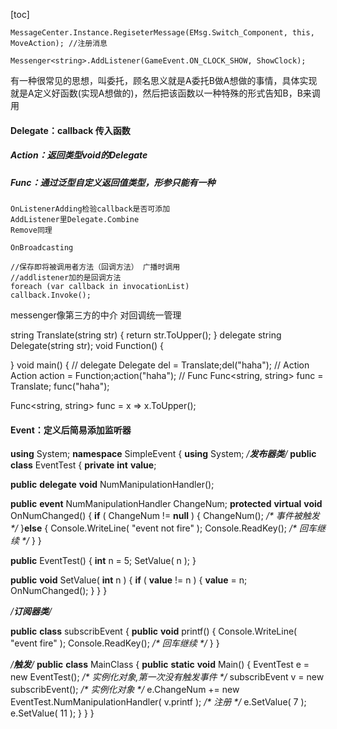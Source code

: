 [toc]

```
MessageCenter.Instance.RegiseterMessage(EMsg.Switch_Component, this, MoveAction); //注册消息
```

```
Messenger<string>.AddListener(GameEvent.ON_CLOCK_SHOW, ShowClock);
```

有一种很常见的思想，叫委托，顾名思义就是A委托B做A想做的事情，具体实现就是A定义好函数(实现A想做的)，然后把该函数以一种特殊的形式告知B，B来调用



#### Delegate：callback 传入函数

##### 	Action：返回类型void的Delegate

##### 	Func：通过泛型自定义返回值类型，形参只能有一种





```
OnListenerAdding检验callback是否可添加
AddListener里Delegate.Combine
Remove同理
```



```
OnBroadcasting

//保存即将被调用者方法（回调方法） 广播时调用
//addlistener加的是回调方法
foreach (var callback in invocationList)
callback.Invoke();
```



messenger像第三方的中介 对回调统一管理



string Translate(string str)
{
	return str.ToUpper();
}
delegate string Delegate(string str);
void Function()
{

}
void main()
{
	// delegate
	Delegate del = Translate;del("haha");
	// Action
	Action action = Function;action("haha");
	// Func
	Func<string, string> func = Translate;
	func("haha");



Func<string, string> func = x => x.ToUpper();



#### Event：定义后简易添加监听器

**using** System;
**namespace** SimpleEvent
{
 **using** System;
 */***********发布器类***********/*
 **public** **class** EventTest
 {
  **private** **int** **value**;

  **public** **delegate** **void** NumManipulationHandler();


  **public** **event** NumManipulationHandler ChangeNum;
  **protected** **virtual** **void** OnNumChanged()
  {
   **if** ( ChangeNum != **null** )
   {
    ChangeNum(); */\* 事件被触发 \*/*
   }**else** {
    Console.WriteLine( "event not fire" );
    Console.ReadKey(); */\* 回车继续 \*/*
   }
  }


  **public** EventTest()
  {
   **int** n = 5;
   SetValue( n );
  }


  **public** **void** SetValue( **int** n )
  {
   **if** ( **value** != n )
   {
    **value** = n;
    OnNumChanged();
   }
  }
 }


 */***********订阅器类***********/*

 **public** **class** subscribEvent
 {
  **public** **void** printf()
  {
   Console.WriteLine( "event fire" );
   Console.ReadKey(); */\* 回车继续 \*/*
  }
 }

 */***********触发***********/*
 **public** **class** MainClass
 {
  **public** **static** **void** Main()
  {
   EventTest e = new EventTest(); */\* 实例化对象,第一次没有触发事件 \*/*
   subscribEvent v = new subscribEvent(); */\* 实例化对象 \*/*
   e.ChangeNum += new EventTest.NumManipulationHandler( v.printf ); */\* 注册 \*/*
   e.SetValue( 7 );
   e.SetValue( 11 );
  }
 }
}